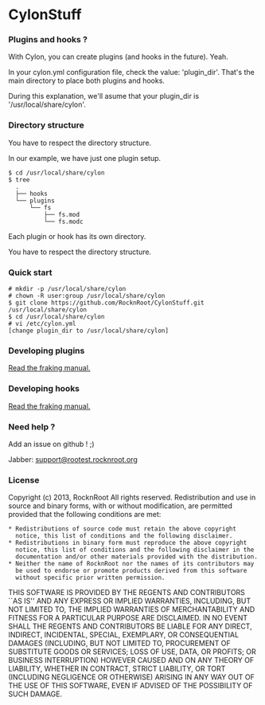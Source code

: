 # CylonStuff

### Plugins and hooks ?

With Cylon, you can create plugins (and hooks in the future). Yeah.

In your cylon.yml configuration file, check the value: 'plugin_dir'.
That's the main directory to place both plugins and hooks.

During this explanation, we'll asume that your plugin_dir is '/usr/local/share/cylon'.

### Directory structure

You have to respect the directory structure.

In our example, we have just one plugin setup.

    $ cd /usr/local/share/cylon
    $ tree
      .
      ├── hooks
      └── plugins
          └── fs
              ├── fs.mod
              └── fs.modc

Each plugin or hook has its own directory.

You have to respect the directory structure.

### Quick start

    # mkdir -p /usr/local/share/cylon
    # chown -R user:group /usr/local/share/cylon
    $ git clone https://github.com/RocknRoot/CylonStuff.git /usr/local/share/cylon
    $ cd /usr/local/share/cylon
    # vi /etc/cylon.yml
    [change plugin_dir to /usr/local/share/cylon]

### Developing plugins

[Read the fraking manual.](https://github.com/RocknRoot/CylonStuff/blob/master/plugins/README.md)

### Developing hooks

[Read the fraking manual.](https://github.com/RocknRoot/CylonStuff/blob/master/hooks/README.md)

### Need help ?

Add an issue on github ! ;)

Jabber: support@rootest.rocknroot.org

### License

Copyright (c) 2013, RocknRoot
All rights reserved.
Redistribution and use in source and binary forms, with or without
modification, are permitted provided that the following conditions are met:

    * Redistributions of source code must retain the above copyright
      notice, this list of conditions and the following disclaimer.
    * Redistributions in binary form must reproduce the above copyright
      notice, this list of conditions and the following disclaimer in the
      documentation and/or other materials provided with the distribution.
    * Neither the name of RocknRoot nor the names of its contributors may
      be used to endorse or promote products derived from this software
      without specific prior written permission.

THIS SOFTWARE IS PROVIDED BY THE REGENTS AND CONTRIBUTORS ``AS IS'' AND ANY
EXPRESS OR IMPLIED WARRANTIES, INCLUDING, BUT NOT LIMITED TO, THE IMPLIED
WARRANTIES OF MERCHANTABILITY AND FITNESS FOR A PARTICULAR PURPOSE ARE
DISCLAIMED. IN NO EVENT SHALL THE REGENTS AND CONTRIBUTORS BE LIABLE FOR ANY
DIRECT, INDIRECT, INCIDENTAL, SPECIAL, EXEMPLARY, OR CONSEQUENTIAL DAMAGES
(INCLUDING, BUT NOT LIMITED TO, PROCUREMENT OF SUBSTITUTE GOODS OR SERVICES;
LOSS OF USE, DATA, OR PROFITS; OR BUSINESS INTERRUPTION) HOWEVER CAUSED AND
ON ANY THEORY OF LIABILITY, WHETHER IN CONTRACT, STRICT LIABILITY, OR TORT
(INCLUDING NEGLIGENCE OR OTHERWISE) ARISING IN ANY WAY OUT OF THE USE OF THIS
SOFTWARE, EVEN IF ADVISED OF THE POSSIBILITY OF SUCH DAMAGE.
